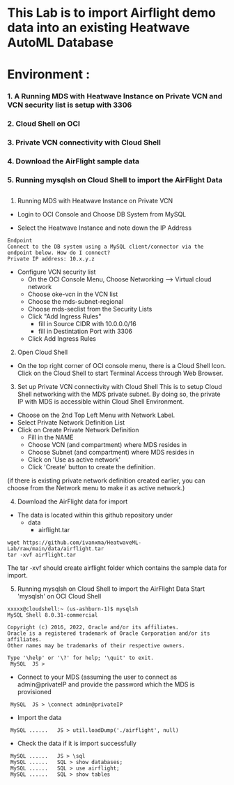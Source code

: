 # This Lab is to import Airflight demo data into an existing Heatwave AutoML Database
# Environment :
### 1. A Running MDS with Heatwave Instance on Private VCN and VCN security list is setup with 3306 
### 2. Cloud Shell on OCI 
### 3. Private VCN connectivity with Cloud Shell
### 4. Download the AirFlight sample data 
### 5. Running mysqlsh on Cloud Shell to import the AirFlight Data
##


1. Running MDS with Heatwave Instance on Private VCN

- Login to OCI Console and Choose DB System from MySQL
* Select the Heatwave Instance and note down the IP Address


```
Endpoint
Connect to the DB system using a MySQL client/connector via the endpoint below. How do I connect?
Private IP address: 10.x.y.z
```

- Configure VCN security list
  * On the OCI Console Menu, Choose Networking --> Virtual cloud network
  * Choose oke-vcn in the VCN list
  * Choose the mds-subnet-regional 
  * Choose mds-seclist from the Security Lists
  * Click "Add Ingress Rules"
    * fill in Source CIDR with 10.0.0.0/16
    * fill in Destintation Port with 3306
  * Click Add Ingress Rules



2. Open Cloud Shell
- On the top right corner of OCI console menu, there is a Cloud Shell Icon.  Click on the Cloud Shell to start Terminal Access through Web Browser.

3. Set up Private VCN connectivity with Cloud Shell
This is to setup Cloud Shell networking with the MDS private subnet.  By doing so, the private IP with MDS is accessible within Cloud Shell Environment.
- Choose on the 2nd Top Left Menu with Network Label.
- Select Private Network Definition List
- Click on Create Private Network Definition
  - Fill in the NAME
  - Choose VCN (and compartment) where MDS resides in
  - Choose Subnet (and compartment) where MDS resides in
  - Click on 'Use as active network'
  - Click 'Create' button to create the definition.

(if there is existing private network definition created earlier, you can choose from the Network menu to make it as active network.)

4. Download the AirFlight data for import
- The data is located within this github repository under
  - data
    - airflight.tar
```
wget https://github.com/ivanxma/HeatwaveML-Lab/raw/main/data/airflight.tar
tar -xvf airflight.tar
```

The tar -xvf should create airflight folder which contains the sample data for import.

5. Running mysqlsh on Cloud Shell to import the AirFlight Data
Start 'mysqlsh' on OCI Cloud Shell

```
xxxxx@cloudshell:~ (us-ashburn-1)$ mysqlsh
MySQL Shell 8.0.31-commercial

Copyright (c) 2016, 2022, Oracle and/or its affiliates.
Oracle is a registered trademark of Oracle Corporation and/or its affiliates.
Other names may be trademarks of their respective owners.

Type '\help' or '\?' for help; '\quit' to exit.
 MySQL  JS > 
```

- Connect to your MDS (assuming the user to connect as admin@privateIP and provide the password which the MDS is provisioned

```
 MySQL  JS > \connect admin@privateIP
```

- Import the data
```
 MySQL ......   JS > util.loadDump('./airflight', null)
```

- Check the data if it is import successfully
```
 MySQL ......   JS > \sql
 MySQL ......   SQL > show databases;
 MySQL ......   SQL > use airflight;
 MySQL ......   SQL > show tables
```













 


